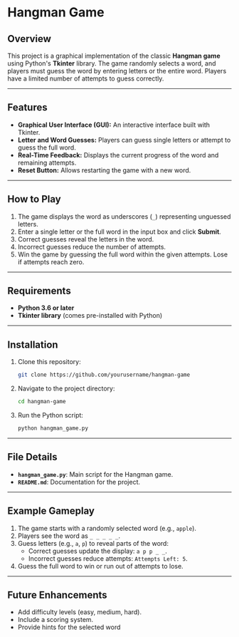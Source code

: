 # Hangman Game

## Overview
This project is a graphical implementation of the classic **Hangman game** using Python's **Tkinter** library. The game randomly selects a word, and players must guess the word by entering letters or the entire word. Players have a limited number of attempts to guess correctly.

---

## Features
- **Graphical User Interface (GUI):** An interactive interface built with Tkinter.
- **Letter and Word Guesses:** Players can guess single letters or attempt to guess the full word.
- **Real-Time Feedback:** Displays the current progress of the word and remaining attempts.
- **Reset Button:** Allows restarting the game with a new word.

---

## How to Play
1. The game displays the word as underscores (`_`) representing unguessed letters.
2. Enter a single letter or the full word in the input box and click **Submit**.
3. Correct guesses reveal the letters in the word.
4. Incorrect guesses reduce the number of attempts.
5. Win the game by guessing the full word within the given attempts. Lose if attempts reach zero.

---

## Requirements
- **Python 3.6 or later**
- **Tkinter library** (comes pre-installed with Python)

---

## Installation
1. Clone this repository:
   ```bash
   git clone https://github.com/yourusername/hangman-game
   ```
2. Navigate to the project directory:
   ```bash
   cd hangman-game
   ```
3. Run the Python script:
   ```bash
   python hangman_game.py
   ```

---

## File Details
- **`hangman_game.py`**: Main script for the Hangman game.
- **`README.md`**: Documentation for the project.

---

## Example Gameplay
1. The game starts with a randomly selected word (e.g., `apple`).
2. Players see the word as `_ _ _ _ _`.
3. Guess letters (e.g., `a`, `p`) to reveal parts of the word:
   - Correct guesses update the display: `a p p _ _`.
   - Incorrect guesses reduce attempts: `Attempts Left: 5`.
4. Guess the full word to win or run out of attempts to lose.

---

## Future Enhancements
- Add difficulty levels (easy, medium, hard).
- Include a scoring system.
- Provide hints for the selected word

